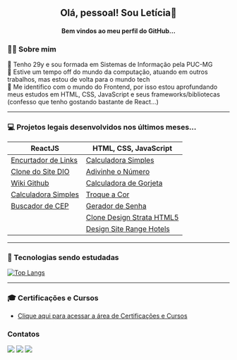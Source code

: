 <h2 align="center" text-weight="bold"> Olá, pessoal! Sou Letícia👋 </h2> 
<h4 align="center" text-weight="bold"> Bem vindos ao meu perfil do GitHub...  </h4> 


### 🙋‍♀️ Sobre mim
  
  🔹 Tenho 29y e sou formada em Sistemas de Informação pela PUC-MG<br/>
  🔹 Estive um tempo off do mundo da computação, atuando em outros trabalhos, mas estou de volta para o mundo tech<br/>
  🔹 Me identifico com o mundo do Frontend, por isso estou aprofundando meus estudos em HTML, CSS, JavaScript e seus frameworks/bibliotecas 
  (confesso que tenho gostando bastante de React...)<br/>
 
<hr>  
  
### 💻 Projetos legais desenvolvidos nos últimos meses...
  
  
  ReactJS  | HTML, CSS, JavaScript
  --------- | ------
  <a href="https://github.com/leeticiafgs/encurtador-de-links-react">Encurtador de Links | <a href="https://github.com/leeticiafgs/calculadora-simples">Calculadora Simples
  <a href="https://github.com/leeticiafgs/dio-clone">Clone do Site DIO | <a href="https://github.com/leeticiafgs/adivinhe-o-numero">Adivinhe o Número
  <a href="https://github.com/leeticiafgs/wiki-github">Wiki Github | <a href="https://github.com/leeticiafgs/calculadora-de-gorjeta">Calculadora de Gorjeta
  <a href="https://github.com/leeticiafgs/calculadora-simples-react">Calculadora Simples| <a href="https://github.com/leeticiafgs/troque-a-cor">Troque a Cor
  <a href="https://github.com/leeticiafgs/buscador-de-cep">Buscador de CEP| <a href="https://github.com/leeticiafgs/gerador-de-senha">Gerador de Senha
  <a href="#">| <a href="https://github.com/leeticiafgs/projeto-strata">Clone Design Strata HTML5
  <a href="#">| <a href="https://github.com/leeticiafgs/Design-Site-Range-Hotels.git">Design Site Range Hotels

 <hr>
    
 ### 🚀 Tecnologias sendo estudadas
  
   
[![Top Langs](https://github-readme-stats.vercel.app/api/top-langs/?username=leeticiafgs&layout=compact)](https://github.com/leeticiafgs/github-readme-stats)

<hr>
    
### 🎓 Certificações e Cursos
    
- [Clique aqui para acessar a área de Certificações e Cursos](https://github.com/leeticiafgs/Certificados)
    
### Contatos
    
  <div>
    <a href="https://www.linkedin.com/in/leeticiafgs" target="_blank"><img src="https://img.shields.io/badge/-LinkedIn-%230077B5?style=for-the-badge&logo=linkedin&logoColor=white" target="_blank"></a>   
    <a href="https://instagram.com/leeticiafgs" target="_blank"><img src="https://img.shields.io/badge/-Instagram-%23E4405F?style=for-the-badge&logo=instagram&logoColor=white" target="_blank"></a>
    <a href = "mailto:leeticiafernanda93@gmail.com"><img src="https://img.shields.io/badge/Gmail-D14836?style=for-the-badge&logo=gmail&logoColor=white" target="_blank"></a>
  </div>
